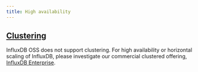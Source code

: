 ```yaml
---
title: High availability
---
```


## [Clustering](/influxdb/latest/high_availability/relay/)

InfluxDB OSS does not support clustering.
For high availability or horizontal scaling of InfluxDB, please investigate our
commercial clustered offering,
[InfluxDB Enterprise](/enterprise_influxdb/latest/).
